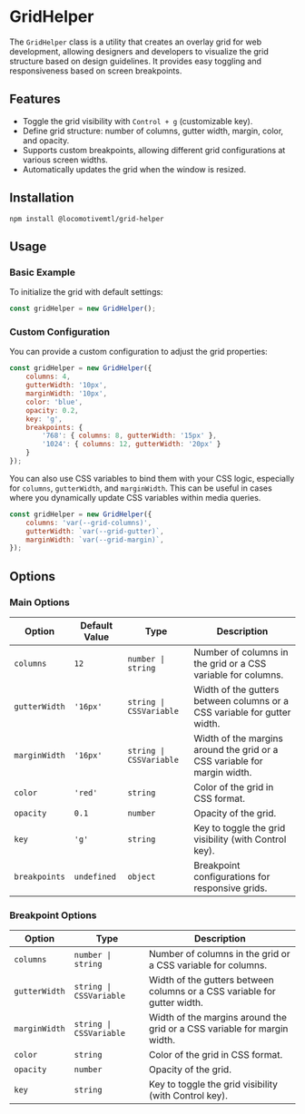 # GridHelper

The `GridHelper` class is a utility that creates an overlay grid for web development, allowing designers and developers to visualize the grid structure based on design guidelines. It provides easy toggling and responsiveness based on screen breakpoints.

## Features

- Toggle the grid visibility with `Control + g` (customizable key).
- Define grid structure: number of columns, gutter width, margin, color, and opacity.
- Supports custom breakpoints, allowing different grid configurations at various screen widths.
- Automatically updates the grid when the window is resized.

## Installation

```shell
npm install @locomotivemtl/grid-helper
```

## Usage

### Basic Example

To initialize the grid with default settings:

```js
const gridHelper = new GridHelper();
```

### Custom Configuration

You can provide a custom configuration to adjust the grid properties:

```js
const gridHelper = new GridHelper({
    columns: 4,
    gutterWidth: '10px',
    marginWidth: '10px',
    color: 'blue',
    opacity: 0.2,
    key: 'g',
    breakpoints: {
        '768': { columns: 8, gutterWidth: '15px' },
        '1024': { columns: 12, gutterWidth: '20px' }
    }
});
```

You can also use CSS variables to bind them with your CSS logic, especially for `columns`, `gutterWidth`, and `marginWidth`. This can be useful in cases where you dynamically update CSS variables within media queries.

```js
const gridHelper = new GridHelper({
    columns: 'var(--grid-columns)',
    gutterWidth: `var(--grid-gutter)`,
    marginWidth: `var(--grid-margin)`,
});
```

## Options

### Main Options

| Option        | Default Value | Type                | Description                                                                 |
|---------------|---------------|---------------------|-----------------------------------------------------------------------------|
| `columns`     | `12`          | `number \| string`  | Number of columns in the grid or a CSS variable for columns.                |
| `gutterWidth` | `'16px'`      | `string \| CSSVariable` | Width of the gutters between columns or a CSS variable for gutter width.    |
| `marginWidth` | `'16px'`      | `string \| CSSVariable` | Width of the margins around the grid or a CSS variable for margin width.    |
| `color`       | `'red'`       | `string`            | Color of the grid in CSS format.                                            |
| `opacity`     | `0.1`         | `number`            | Opacity of the grid.                                                        |
| `key`         | `'g'`         | `string`            | Key to toggle the grid visibility (with Control key).                       |
| `breakpoints` | `undefined`   | `object`            | Breakpoint configurations for responsive grids.                             |

### Breakpoint Options

| Option        | Type                     | Description                                                   |
|---------------|--------------------------|---------------------------------------------------------------|
| `columns`     | `number \| string`       | Number of columns in the grid or a CSS variable for columns.  |
| `gutterWidth` | `string \| CSSVariable`  | Width of the gutters between columns or a CSS variable for gutter width. |
| `marginWidth` | `string \| CSSVariable`  | Width of the margins around the grid or a CSS variable for margin width. |
| `color`       | `string`                 | Color of the grid in CSS format.                               |
| `opacity`     | `number`                 | Opacity of the grid.                                           |
| `key`         | `string`                 | Key to toggle the grid visibility (with Control key).          |
